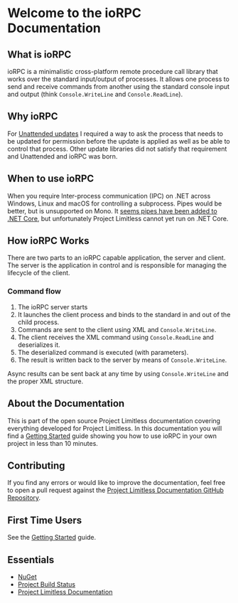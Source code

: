 # Welcome to the ioRPC Documentation

## What is ioRPC

ioRPC is a minimalistic cross-platform remote procedure call library that works
over the standard input/output of processes. It allows one process to send and
receive commands from another using the standard console input and output
(think `Console.WriteLine` and `Console.ReadLine`).

## Why ioRPC

For [Unattended updates](https://www.github.com/ProjectLimitless/Unattended) I
required a way to ask the process that needs to be updated for permission before
the update is applied as well as be able to control that process. Other update
libraries did not satisfy that requirement and Unattended and ioRPC was born.

## When to use ioRPC

When you require Inter-process communication (IPC) on .NET across Windows, Linux
and macOS for controlling a subprocess. Pipes would be better, but is unsupported
on Mono. It [seems pipes have been added to .NET Core](https://docs.microsoft.com/en-us/dotnet/core/api/system.io.pipes#System_IO_Pipes),
but unfortunately Project Limitless cannot yet run on .NET Core.

## How ioRPC Works

There are two parts to an ioRPC capable application, the server and client. The
server is the application in control and is responsible for managing the
lifecycle of the client.

### Command flow

1. The ioRPC server starts
2. It launches the client process and binds to the standard in and out of the child process.
3. Commands are sent to the client using XML and `Console.WriteLine`.
4. The client receives the XML command using `Console.ReadLine` and deserializes it.
5. The deserialized command is executed (with parameters).
6. The result is written back to the server by means of `Console.WriteLine`.

Async results can be sent back at any time by using `Console.WriteLine` and the
proper XML structure.

## About the Documentation

This is part of the open source Project Limitless documentation covering
everything developed for Project Limitless. In this documentation you will find
a [Getting Started](/getting-started) guide showing you how to use ioRPC in your own project in less
than 10 minutes.

## Contributing

If you find any errors or would like to improve the documentation, feel free
to open a pull request against the [Project Limitless Documentation GitHub Repository](https://www.github.com/ProjectLimitless/docs.projectlimitless.io).

## First Time Users

See the [Getting Started](/getting-started) guide.

## Essentials

* [NuGet](https://www.nuget.org/packages/Limitless.ioRPC/)
* [Project Build Status](https://www.projectlimitless.io/badger/iorpc)
* [Project Limitless Documentation](https://docs.projectlimitless.io)
